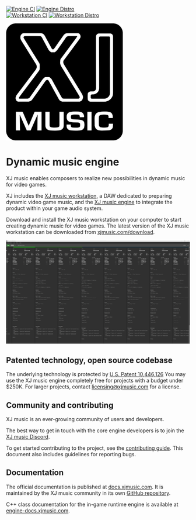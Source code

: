 [![Engine CI](https://github.com/xjmusic/xjmusic/actions/workflows/engine_ci.yaml/badge.svg)](https://github.com/xjmusic/xjmusic/actions/workflows/engine_ci.yaml)
[![Engine Distro](https://github.com/xjmusic/xjmusic/actions/workflows/engine_distro.yml/badge.svg)](https://github.com/xjmusic/xjmusic/actions/workflows/engine_distro.yml)<br/>
[![Workstation CI](https://github.com/xjmusic/xjmusic/actions/workflows/workstation_ci.yml/badge.svg)](https://github.com/xjmusic/xjmusic/actions/workflows/workstation_ci.yml)
[![Workstation Distro](https://github.com/xjmusic/xjmusic/actions/workflows/workstation_distro.yml/badge.svg)](https://github.com/xjmusic/xjmusic/actions/workflows/workstation_distro.yml)

<a href="https://xjmusic.com">
  <img width="320" height="320" src="design/xj-music-logo.png" alt="XJ music logo" />
</a>


# Dynamic music engine

XJ music enables composers to realize new possibilities in dynamic music for video games.

XJ includes the [XJ music workstation](workstation/README.md), a DAW dedicated to preparing dynamic video game music, and the 
[XJ music engine](engine/README.md) to integrate the product within your game audio system.

Download and install the XJ music workstation on your computer to start creating dynamic music for video games. The latest version of the XJ music workstation can be downloaded from [xjmusic.com/download](https://xjmusic.com/download).

![XJ music workstation in action](workstation/design/xjmusic-workstation-screenshot-fabrication.png)
  

## Patented technology, open source codebase

The underlying technology is protected by [U.S. Patent 10,446,126](https://patents.google.com/patent/US10446126B1/)
You may use the XJ music engine completely free for projects with a budget under $250K.
For larger projects, contact licensing@xjmusic.com for a license.


## Community and contributing

XJ music is an ever-growing community of users and developers.

The best way to get in touch with the core engine developers is to join the
[XJ music Discord](https://discord.xj.io).

To get started contributing to the project, see the [contributing guide](CONTRIBUTING.md).
This document also includes guidelines for reporting bugs.


## Documentation

The official documentation is published at [docs.xjmusic.com](https://docs.xjmusic.com).
It is maintained by the XJ music community in its own [GitHub repository](https://github.com/xjmusic/xjmusic-docs).

C++ class documentation for the in-game runtime engine is available at [engine-docs.xjmusic.com](https://engine-docs.xjmusic.com).

